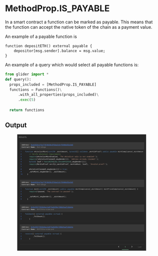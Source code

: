 # MethodProp.IS\_PAYABLE

In a smart contract a function can be marked as payable. This means that the function can accept the native token of the chain as a payment value.

An example  of a payable function is

```solidity
function depositETH() external payable {
	depositor[msg.sender].balance = msg.value;
}
```

An example of a query which would select all payable functions is:

```python
from glider import *
def query():
  props_included = [MethodProp.IS_PAYABLE]
  functions = Functions()\
      .with_all_properties(props_included)\
      .exec(5)

  return functions
```

## Output

<figure><img src="../../../.gitbook/assets/image (7) (1) (1) (1) (1) (1).png" alt=""><figcaption></figcaption></figure>
